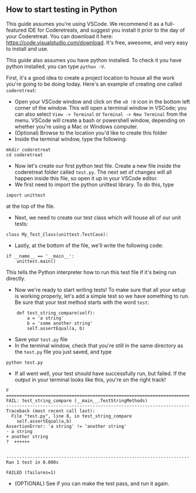 
## How to start testing in Python

This guide assumes you're using VSCode.  We recommend it as a full-featured IDE for Coderetreats, and suggest you install it prior to the day of your Coderetreat.  You can download it here: https://code.visualstudio.com/download. It's free, awesome, and very easy to install and use.

This guide also assumes you have python installed.  To check it you have python installed, you can type `python -V`.

First, it's a good idea to create a project location to house all the work you're going to be doing today.  Here's an example of creating one called `coderetreat`:

- Open your VSCode window and click on the `x0 !0` icon in the bottom left corner of the window.  This will open a terminal window in VSCode; you can also select `View -> Terminal` or `Terminal -> New Terminal` from the menu.  VSCode will create a bash or powershell window, depending on whether you're using a Mac or Windows computer.
- (Optional) Browse to the location you'd like to create this folder
- Inside the terminal window, type the following:

```
mkdir coderetreat
cd coderetreat
``` 
- Now let's create our first python test file.  Create a new file inside the coderetreat folder called `test.py`.  The next set of changes will all happen inside this file, so open it up in your VSCode editor.
- We first need to import the python unittest library.  To do this, type 
```
import unittest
``` 
at the top of the file.

- Next, we need to create our test class which will house all of our unit tests:
```
class My_Test_Class(unittest.TestCase):
```
- Lastly, at the bottom of the file, we'll write the following code:
```
if __name__ == '__main__':
    unittest.main()
```
This tells the Python interpreter how to run this test file if it's being run directly.

- Now we're ready to start writing tests!  To make sure that all your setup is working properly, let's add a simple test so we have something to run.  Be sure that your test method starts with the word `test`:
```
    def test_string_compare(self):
        a = 'a string'
        b = 'some another string'
        self.assertEqual(a, b)
```
- Save your `test.py` file
- In the terminal window, check that you're still in the same directory as the `test.py` file you just saved, and type 
```
python test.py
```
- If all went well, your test should have successfully run, but failed.  If the output in your terminal looks like this, you're on the right track!
```
F
======================================================================
FAIL: test_string_compare (__main__.TestStringMethods)
----------------------------------------------------------------------
Traceback (most recent call last):
  File "test.py", line 8, in test_string_compare
    self.assertEqual(a,b)
AssertionError: 'a string' != 'another string'
- a string
+ another string
?  ++++++


----------------------------------------------------------------------
Ran 1 test in 0.000s

FAILED (failures=1)
```

- (OPTIONAL) See if you can make the test pass, and run it again.
